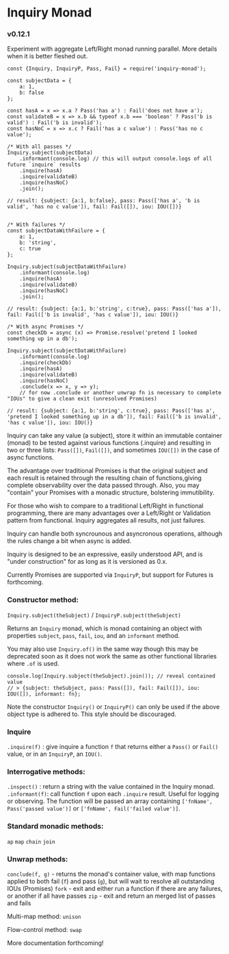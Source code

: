# Inquiry Monad
### v0.12.1

Experiment with aggregate Left/Right monad running parallel. More details when it is better fleshed out.

```
const {Inquiry, InquiryP, Pass, Fail} = require('inquiry-monad');

const subjectData = {
    a: 1,
    b: false
};

const hasA = x => x.a ? Pass('has a') : Fail('does not have a');
const validateB = x => x.b && typeof x.b === 'boolean' ? Pass('b is valid') : Fail('b is invalid');
const hasNoC = x => x.c ? Fail('has a c value') : Pass('has no c value');

/* With all passes */
Inquiry.subject(subjectData)
    .informant(console.log) // this will output console.logs of all future `inquire` results
    .inquire(hasA)
    .inquire(validateB)
    .inquire(hasNoC)
    .join();

// result: {subject: {a:1, b:false}, pass: Pass(['has a', 'b is valid', 'has no c value']), fail: Fail([]), iou: IOU([])}


/* With failures */
const subjectDataWithFailure = {
    a: 1,
    b: 'string',
    c: true
};

Inquiry.subject(subjectDataWithFailure)
    .informant(console.log)
    .inquire(hasA)
    .inquire(validateB)
    .inquire(hasNoC)
    .join();

// result: {subject: {a:1, b:'string', c:true}, pass: Pass(['has a']), fail: Fail(['b is invalid', 'has c value']), iou: IOU()}

/* With async Promises */
const checkDb = async (x) => Promise.resolve('pretend I looked something up in a db');

Inquiry.subject(subjectDataWithFailure)
    .informant(console.log)
    .inquire(checkDb)
    .inquire(hasA)
    .inquire(validateB)
    .inquire(hasNoC)
    .conclude(x => x, y => y);
    // for now .conclude or another unwrap fn is necessary to complete "IOUs" to give a clean exit (unresolved Promises)

// result: {subject: {a:1, b:'string', c:true}, pass: Pass(['has a', 'pretend I looked something up in a db']), fail: Fail(['b is invalid', 'has c value']), iou: IOU()}

```

Inquiry can take any value (a subject), store it within an immutable container (monad) to be tested against various functions (.inquire) and resulting in two or three lists: `Pass([])`, `Fail([])`, and sometimes `IOU([])` in the case of async functions.

The advantage over traditional Promises is that the original subject and each result is retained through the resulting chain of functions,giving complete observability over the data passed through. Also, you may "contain" your Promises with a monadic structure, bolstering immutibility.

For those who wish to compare to a traditional Left/Right in functional programming, there are many advantages over a Left/Right or Validation pattern from functional. Inquiry aggregates all results, not just failures.

Inquiry can handle both syncrounous and asyncronous operations, although the rules change a bit when async is added.

Inquiry is designed to be an expressive, easily understood API, and is "under construction" for as long as it is versioned as 0.x.

Currently Promises are supported via `InquiryP`, but support for Futures is forthcoming.

### Constructor method:

`Inquiry.subject(theSubject)` / `InquiryP.subject(theSubject)`

Returns an `Inquiry` monad, which is monad containing an object with properties `subject`, `pass`, `fail`, `iou`, and an `informant` method.

You may also use `Inquiry.of()` in the same way though this may be deprecated soon as it does not work the same as other functional libraries where `.of` is used.

```
console.log(Inquiry.subject(theSubject).join()); // reveal contained value
// > {subject: theSubject, pass: Pass([]), fail: Fail([]), iou: IOU([]), informant: fn};
```

Note the constructor `Inquiry()` or `InquiryP()` can only be used if the above object type is adhered to. This style should be discouraged.

### Inquire

`.inquire(f)` : give inquire a function `f` that returns either a `Pass()` or `Fail()` value, or in an `InquiryP`, an `IOU()`.

### Interrogative methods:

`.inspect()` : return a string with the value contained in the Inquiry monad.
`.informant(f)`: call function `f` upon each `.inquire` result. Useful for logging or observing. The function will be passed an array
containing `['fnName', Pass('passed value')]` or `['fnName', Fail('failed value')]`.

### Standard monadic methods:

`ap`
`map`
`chain`
`join`

### Unwrap methods:

`conclude(f, g)` - returns the monad's container value, with map functions applied to both fail (`f`) and pass (`g`), but will wait to resolve all outstanding IOUs (Promises)
`fork` - exit and either run a function if there are any failures, or another if all have passes
`zip` - exit and return an merged list of passes and fails

Multi-map method:
`unison`

Flow-control method:
`swap`

More documentation forthcoming!